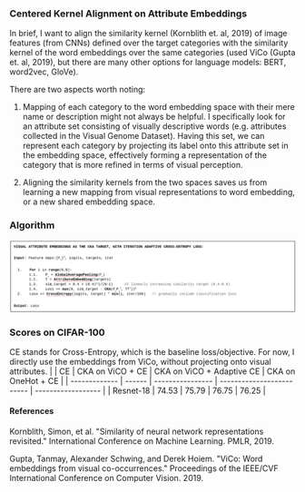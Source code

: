 ### Centered Kernel Alignment on Attribute Embeddings

In brief, I want to align the similarity kernel (Kornblith et. al, 2019) of image features (from CNNs) defined over the target categories with the similarity kernel of the word embeddings over the same categories (used ViCo (Gupta et. al, 2019), but there are many other options for language models: BERT, word2vec, GloVe). 

There are two aspects worth noting: 

1. Mapping of each category to the word embedding space with their mere name or description might not always be helpful. I specifically look for an attribute set consisting of visually descriptive words (e.g. attributes collected in the Visual Genome Dataset). Having this set, we can represent each category by projecting its label onto this attribute set in the embedding space, effectively forming a representation of the category that is more refined in terms of visual perception.

2. Aligning the similarity kernels from the two spaces saves us from learning a new mapping from visual representations to word embedding, or a new shared embedding space.

### Algorithm
![plot](./images/algo.png)

### Scores on CIFAR-100

CE stands for Cross-Entropy, which is the baseline loss/objective. For now, I directly use the embeddings from ViCo, without projecting onto visual attributes.
|               | CE     | CKA on ViCO + CE | CKA on ViCO + Adaptive CE | CKA on OneHot + CE |
| ------------- | ------ | ---------------- | ------------------------- | ------------------ |
| Resnet-18     | 74.53  |       75.79      |         76.75             |        76.25       |


#### References

Kornblith, Simon, et al. "Similarity of neural network representations revisited." International Conference on Machine Learning. PMLR, 2019.

Gupta, Tanmay, Alexander Schwing, and Derek Hoiem. "ViCo: Word embeddings from visual co-occurrences." Proceedings of the IEEE/CVF International Conference on Computer Vision. 2019.











